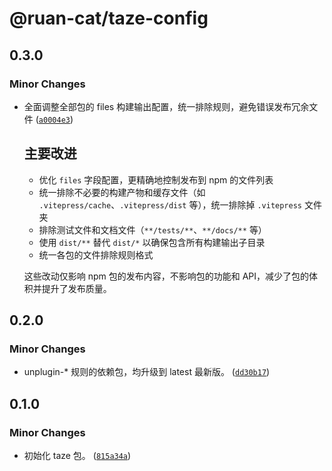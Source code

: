 # @ruan-cat/taze-config

## 0.3.0

### Minor Changes

- 全面调整全部包的 files 构建输出配置，统一排除规则，避免错误发布冗余文件 ([`a0004e3`](https://github.com/ruan-cat/monorepo/commit/a0004e395be907502350efbe335f81d10ac299b9))

  ## 主要改进
  - 优化 `files` 字段配置，更精确地控制发布到 npm 的文件列表
  - 统一排除不必要的构建产物和缓存文件（如 `.vitepress/cache`、`.vitepress/dist` 等），统一排除掉 `.vitepress` 文件夹
  - 排除测试文件和文档文件（`**/tests/**`、`**/docs/**` 等）
  - 使用 `dist/**` 替代 `dist/*` 以确保包含所有构建输出子目录
  - 统一各包的文件排除规则格式

  这些改动仅影响 npm 包的发布内容，不影响包的功能和 API，减少了包的体积并提升了发布质量。

## 0.2.0

### Minor Changes

- unplugin-\* 规则的依赖包，均升级到 latest 最新版。 ([`dd30b17`](https://github.com/ruan-cat/monorepo/commit/dd30b1753a797b99b5dce88a1bdabe7c47ee2c0d))

## 0.1.0

### Minor Changes

- 初始化 taze 包。 ([`815a34a`](https://github.com/ruan-cat/monorepo/commit/815a34af862307a79038f8b13a548edb1c08529a))

